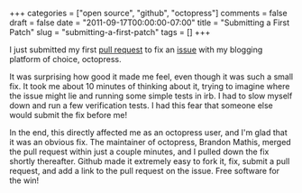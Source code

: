 +++
categories = ["open source", "github", "octopress"]
comments = false
draft = false
date = "2011-09-17T00:00:00-07:00"
title = "Submitting a First Patch"
slug = "submitting-a-first-patch"
tags = []
+++

I just submitted my first [pull request][pull] to fix an [issue][issue] with my blogging platform of choice, octopress.

It was surprising how good it made me feel, even though it was such a small fix.  It took me about 10 minutes of thinking
about it, trying to imagine where the issue might lie and running some simple tests in irb.  I had to slow myself down and
run a few verification tests.  I had this fear that someone else would submit the fix before me!

In the end, this directly affected me as an octopress user, and I'm glad that it was an obvious fix.  The maintainer of
octopress, Brandon Mathis, merged the pull request within just a couple minutes, and I pulled down the fix shortly thereafter.
Github made it extremely easy to fork it, fix, submit a pull request, and add a link to the pull request on the issue. 
Free software for the win!  

[pull]: https://github.com/imathis/octopress/pull/154
[issue]: https://github.com/imathis/octopress/issues/150
